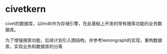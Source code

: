 # civetkern  

civet的数据库，以lmdb作为存储引擎，在此基础上开发的带有搜索功能的业务数据库。  

为了增强搜索功能，后续计划引入图结构，并参考lemongraph的实现，重构数据库，实现业务和数据库的分离
